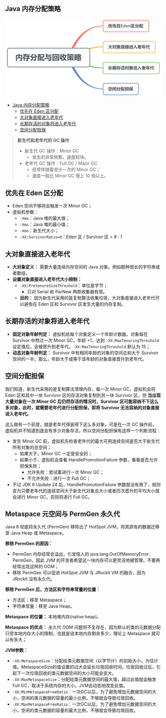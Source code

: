 ## Java 内存分配策略

![内存分配与回收策略.png](assets/内存分配与回收策略.png)

<!-- TOC -->

- [Java 内存分配策略](#java-内存分配策略)
    - [优先在 Eden 区分配](#优先在-eden-区分配)
    - [大对象直接进入老年代](#大对象直接进入老年代)
    - [长期存活的对象将进入老年代](#长期存活的对象将进入老年代)
    - [空间分配担保](#空间分配担保)

<!-- /TOC -->

> **新生代和老年代的 GC 操作**
>
> - 新生代 GC 操作：Minor GC
> 	- 发生的非常频繁，速度较块。
> - 老年代 GC 操作：Full GC / Major GC
> 	- 经常伴随着至少一次的 Minor GC；
> 	- 速度一般比 Minor GC 慢上 10 倍以上。



## 优先在 Eden 区分配

- Eden 空间不够将会触发一次 Minor GC；
- 虚拟机参数：
	- `-Xmx`：Java 堆的最大值；
	- `-Xms`：Java 堆的最小值；
	- `-Xmn`：新生代大小；
	- `-XX:SurvivorRatio=8`：Eden 区 / Survivor 区 = 8 : 1



## 大对象直接进入老年代

- **大对象定义：** 需要大量连续内存空间的 Java 对象。例如那种很长的字符串或者数组。
- **设置对象直接进入老年代大小限制：**
	- `-XX:PretenureSizeThreshold`：单位是字节；
		- 只对 Serial 和 ParNew 两款收集器有效。
	- **目的：** 因为新生代采用的是复制算法收集垃圾，大对象直接进入老年代可以避免在 Eden 区和 Survivor 区发生大量的内存复制。



## 长期存活的对象将进入老年代

- **固定对象年龄判定：** 虚拟机给每个对象定义一个年龄计数器，对象每在 Survivor 中熬过一次 Minor GC，年龄 +1，达到 `-XX:MaxTenuringThreshold` 设定值后，会被晋升到老年代，`-XX:MaxTenuringThreshold` 默认为 15；
- **动态对象年龄判定：** Survivor 中有相同年龄的对象的空间总和大于 Survivor 空间的一半，那么，年龄大于或等于该年龄的对象直接晋升到老年代。



## 空间分配担保

我们知道，新生代采用的是复制算法清理内存，每一次 Minor GC，虚拟机会将 Eden 区和其中一块 Survivor 区的存活对象复制到另一块 Survivor 区，但 **当出现大量对象在一次 Minor GC 后仍然存活的情况时，Survivor 区可能容纳不下这么多对象，此时，就需要老年代进行分配担保，即将 Survivor 无法容纳的对象直接进入老年代。**

这么做有一个前提，就是老年代得装得下这么多对象。可是在一次 GC 操作前，虚拟机并不知道到底会有多少对象存活，所以空间分配担保有这样一个判断流程：

- 发生 Minor GC 前，虚拟机先检查老年代的最大可用连续空间是否大于新生代所有对象的总空间；
	- 如果大于，Minor GC 一定是安全的；
	- 如果小于，虚拟机会查看 HandlePromotionFailure 参数，看看是否允许担保失败；
		- 允许失败：尝试着进行一次 Minor GC；
		- 不允许失败：进行一次 Full GC；
- 不过 JDK 6 Update 24 后，HandlePromotionFailure 参数就没有用了，规则变为只要老年代的连续空间大于新生代对象总大小或者历次晋升的平均大小就会进行 Minor GC，否则将进行 Full GC。



## Metaspace 元空间与 PermGen 永久代

Java 8 彻底将永久代 (PermGen) 移除出了 HotSpot JVM，将其原有的数据迁移至 Java Heap 或 Metaspace。

**移除 PermGen 的原因：**

- PermGen 内存经常会溢出，引发恼人的 java.lang.OutOfMemoryError: PermGen，因此 JVM 的开发者希望这一块内存可以更灵活地被管理，不要再经常出现这样的 OOM；
- 移除 PermGen 可以促进 HotSpot JVM 与 JRockit VM 的融合，因为 JRockit 没有永久代。

**移除 PermGen 后，方法区和字符串常量的位置：**

- 方法区：移至 Metaspace；
- 字符串常量：移至 Java Heap。

**Metaspace 的位置：** 本地堆内存(native heap)。

**Metaspace 的优点：** 永久代 OOM 问题将不复存在，因为默认的类的元数据分配只受本地内存大小的限制，也就是说本地内存剩余多少，理论上 Metaspace 就可以有多大；

**JVM参数：**

- `-XX:MetaspaceSize`：分配给类元数据空间（以字节计）的初始大小，为估计值。MetaspaceSize的值设置的过大会延长垃圾回收时间。垃圾回收过后，引起下一次垃圾回收的类元数据空间的大小可能会变大。
- `-XX:MaxMetaspaceSize`：分配给类元数据空间的最大值，超过此值就会触发Full GC，取决于系统内存的大小。JVM会动态地改变此值。
- `-XX:MinMetaspaceFreeRatio`：一次GC以后，为了避免增加元数据空间的大小，空闲的类元数据的容量的最小比例，不够就会导致垃圾回收。
- `-XX:MaxMetaspaceFreeRatio`：一次GC以后，为了避免增加元数据空间的大小，空闲的类元数据的容量的最大比例，不够就会导致垃圾回收。